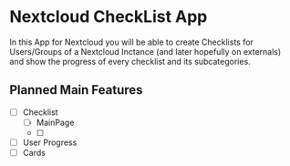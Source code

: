 # Nextcloud CheckList App

In this App for Nextcloud you will be able to create Checklists for Users/Groups of a Nextcloud Inctance (and later hopefully on externals) and show the progress of every checklist and its subcategories.

## Planned Main Features
  - [ ] Checklist
    - [ ] MainPage
    - [ ] 
  - [ ] User Progress
  - [ ] Cards
